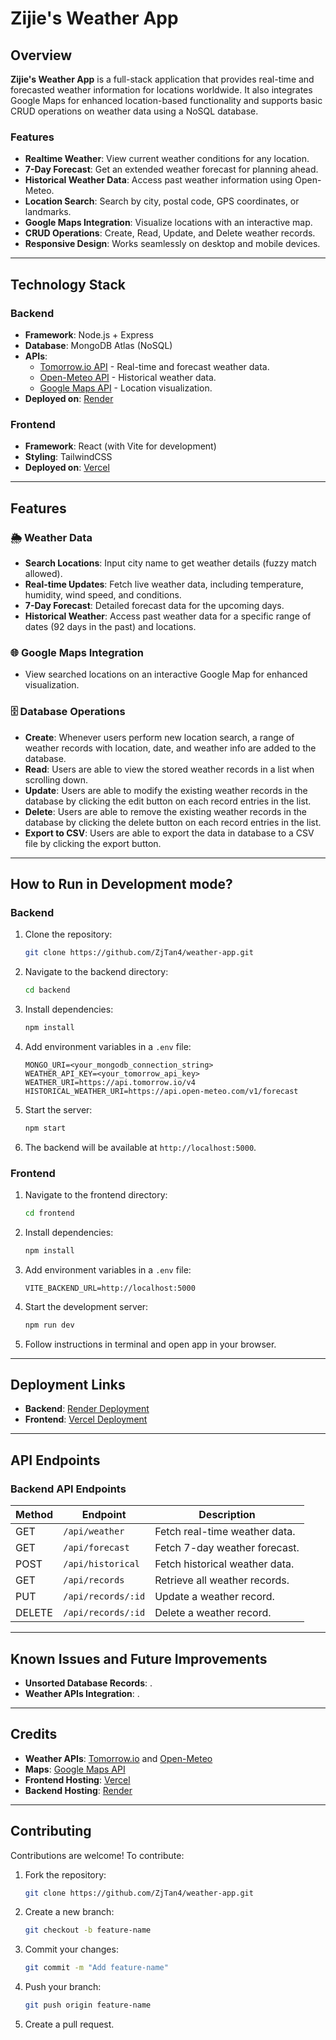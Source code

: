 # Zijie's Weather App

## Overview

**Zijie's Weather App** is a full-stack application that provides real-time and forecasted weather information for locations worldwide. It also integrates Google Maps for enhanced location-based functionality and supports basic CRUD operations on weather data using a NoSQL database.

### Features
- **Realtime Weather**: View current weather conditions for any location.
- **7-Day Forecast**: Get an extended weather forecast for planning ahead.
- **Historical Weather Data**: Access past weather information using Open-Meteo.
- **Location Search**: Search by city, postal code, GPS coordinates, or landmarks.
- **Google Maps Integration**: Visualize locations with an interactive map.
- **CRUD Operations**: Create, Read, Update, and Delete weather records.
- **Responsive Design**: Works seamlessly on desktop and mobile devices.

---

## Technology Stack

### Backend
- **Framework**: Node.js + Express
- **Database**: MongoDB Atlas (NoSQL)
- **APIs**:
  - [Tomorrow.io API](https://www.tomorrow.io/) - Real-time and forecast weather data.
  - [Open-Meteo API](https://open-meteo.com/) - Historical weather data.
  - [Google Maps API](https://developers.google.com/maps) - Location visualization.
- **Deployed on**: [Render](https://weather-app-ut4m.onrender.com)

### Frontend
- **Framework**: React (with Vite for development)
- **Styling**: TailwindCSS
- **Deployed on**: [Vercel](https://weather-app-two-sage-56.vercel.app)

---

## Features

### 🌦️ Weather Data
- **Search Locations**: Input city name to get weather details (fuzzy match allowed).
- **Real-time Updates**: Fetch live weather data, including temperature, humidity, wind speed, and conditions.
- **7-Day Forecast**: Detailed forecast data for the upcoming days.
- **Historical Weather**: Access past weather data for a specific range of dates (92 days in the past) and locations.

### 🌐 Google Maps Integration
- View searched locations on an interactive Google Map for enhanced visualization.

### 🗄️ Database Operations
- **Create**: Whenever users perform new location search, a range of weather records with location, date, and weather info are added to the database.
- **Read**: Users are able to view the stored weather records in a list when scrolling down.
- **Update**: Users are able to modify the existing weather records in the database by clicking the edit button on each record entries in the list.
- **Delete**: Users are able to remove the existing weather records in the database by clicking the delete button on each record entries in the list.
- **Export to CSV**: Users are able to export the data in database to a CSV file by clicking the export button. 

---

## How to Run in Development mode?

### Backend
1. Clone the repository:
   ```bash
   git clone https://github.com/ZjTan4/weather-app.git
   ```
2. Navigate to the backend directory:
   ```bash
   cd backend
   ```
3. Install dependencies:
   ```bash
   npm install
   ```
4. Add environment variables in a `.env` file:
   ```env
   MONGO_URI=<your_mongodb_connection_string>
   WEATHER_API_KEY=<your_tomorrow_api_key>
   WEATHER_URI=https://api.tomorrow.io/v4
   HISTORICAL_WEATHER_URI=https://api.open-meteo.com/v1/forecast
   ```
5. Start the server:
   ```bash
   npm start
   ```
6. The backend will be available at `http://localhost:5000`.

### Frontend
1. Navigate to the frontend directory:
   ```bash
   cd frontend
   ```
2. Install dependencies:
   ```bash
   npm install
   ```
3. Add environment variables in a `.env` file:
   ```env
   VITE_BACKEND_URL=http://localhost:5000
   ```
4. Start the development server:
   ```bash
   npm run dev
   ```
5. Follow instructions in terminal and open app in your browser.

---

## Deployment Links
- **Backend**: [Render Deployment](https://weather-app-ut4m.onrender.com)
- **Frontend**: [Vercel Deployment](https://weather-app-two-sage-56.vercel.app)

---

## API Endpoints

### Backend API Endpoints
| Method | Endpoint           | Description                    |
|--------|--------------------|--------------------------------|
| GET    | `/api/weather`     | Fetch real-time weather data.  |
| GET    | `/api/forecast`    | Fetch 7-day weather forecast.  |
| POST   | `/api/historical`  | Fetch historical weather data. |
| GET    | `/api/records`     | Retrieve all weather records.  |
| PUT    | `/api/records/:id` | Update a weather record.       |
| DELETE | `/api/records/:id` | Delete a weather record.       |

---

## Known Issues and Future Improvements
- **Unsorted Database Records**: .
- **Weather APIs Integration**: .

---

## Credits
- **Weather APIs**: [Tomorrow.io](https://www.tomorrow.io/) and [Open-Meteo](https://open-meteo.com/)
- **Maps**: [Google Maps API](https://developers.google.com/maps)
- **Frontend Hosting**: [Vercel](https://vercel.com/)
- **Backend Hosting**: [Render](https://render.com/)

---

## Contributing
Contributions are welcome! To contribute:
1. Fork the repository:
   ```bash
   git clone https://github.com/ZjTan4/weather-app.git
   ```
2. Create a new branch:
   ```bash
   git checkout -b feature-name
   ```
3. Commit your changes:
   ```bash
   git commit -m "Add feature-name"
   ```
4. Push your branch:
   ```bash
   git push origin feature-name
   ```
5. Create a pull request.

